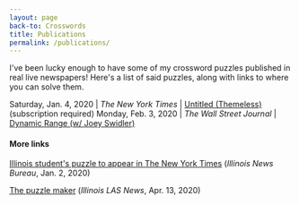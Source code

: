 ```yaml
---
layout: page
back-to: Crosswords
title: Publications
permalink: /publications/
---
```


I've been lucky enough to have some of my crossword puzzles published in real live newspapers! Here's a list of said puzzles, along with links to where you can solve them.

Saturday, Jan. 4, 2020 | _The New York Times_ | [Untitled (Themeless)](https://www.nytimes.com/crosswords/game/daily/2020/01/04) (subscription required)
Monday, Feb. 3, 2020 | _The Wall Street Journal_ | [Dynamic Range (w/ Joey Swidler)](https://blogs.wsj.com/puzzle/2020/02/03/dynamic-range-monday-crossword-february-3/)

#### More links

[Illinois student's puzzle to appear in The New York Times](https://news.illinois.edu/view/6367/805278) (_Illinois News Bureau_, Jan. 2, 2020)

[The puzzle maker](https://las.illinois.edu/news/2020-04-13/puzzle-maker) (_Illinois LAS News_, Apr. 13, 2020)